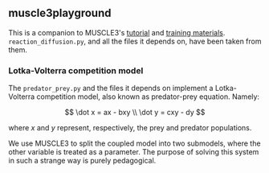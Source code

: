 ## muscle3playground

This is a companion to MUSCLE3's [tutorial](https://muscle3.readthedocs.io/en/latest/index.html) and [training materials](https://esciencecenter-digital-skills.github.io/lesson-model-coupling/01-introduction.html). `reaction_diffusion.py`, and all the files it depends on, have been taken from them.

### Lotka-Volterra competition model

The `predator_prey.py` and the files it depends on implement a Lotka-Volterra competition model, also known as predator-prey equation. Namely:

$$
\dot x = ax - bxy \\
\dot y = cxy - dy
$$

where $x$ and $y$ represent, respectively, the prey and predator populations.

We use MUSCLE3 to split the coupled model into two submodels, where the other variable is treated as a parameter. The purpose of solving this system in such a strange way is purely pedagogical.